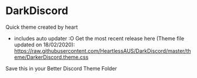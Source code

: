 # DarkDiscord
Quick theme created by heart
+ includes auto updater :O
Get the most recent release here (Theme file updated on 18/02/2020):
https://raw.githubusercontent.com/HeartlessAUS/DarkDiscord/master/theme/DarkerDiscord.theme.css

Save this in your Better Discord Theme Folder
